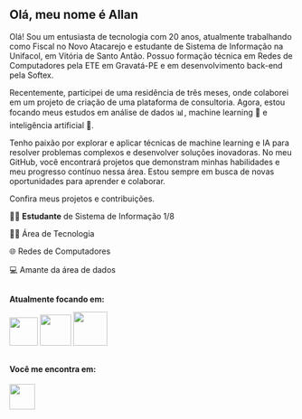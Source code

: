 ## Olá, meu nome é Allan 


Olá! Sou um entusiasta de tecnologia com 20 anos, atualmente trabalhando como Fiscal no Novo Atacarejo e estudante de Sistema de Informação na Unifacol, em Vitória de Santo Antão. Possuo formação técnica em Redes de Computadores pela ETE em Gravatá-PE e em desenvolvimento back-end pela Softex.

Recentemente, participei de uma residência de três meses, onde colaborei em um projeto de criação de uma plataforma de consultoria. Agora, estou focando meus estudos em análise de dados 📊, machine learning 🤖 e inteligência artificial 🧠.

Tenho paixão por explorar e aplicar técnicas de machine learning e IA para resolver problemas complexos e desenvolver soluções inovadoras. No meu GitHub, você encontrará projetos que demonstram minhas habilidades e meu progresso contínuo nessa área. Estou sempre em busca de novas oportunidades para aprender e colaborar.

Confira meus projetos e contribuições.

🧑🏽 **Estudante** de Sistema de Informação 1/8

👨‍💻 Área de Tecnologia

🌐 Redes de Computadores

💻 Amante da área de dados
##
  **Atualmente focando em:**

 <div display = 'inline'>
   <img width ='50' height='50' src="https://cdn.jsdelivr.net/gh/devicons/devicon@latest/icons/python/python-original.svg" />
   <img width ='55' height='55' src="https://cdn.jsdelivr.net/gh/devicons/devicon@latest/icons/pandas/pandas-original-wordmark.svg" /> 
   <img width ='60' height='60' src="https://cdn.jsdelivr.net/gh/devicons/devicon@latest/icons/kaggle/kaggle-original-wordmark.svg" />
</div>



##
<div>
  <h4> Você me encontra em: </h4>
  <a href = 'https://www.linkedin.com/in/allan-junior-batista-da-silva-1867a8257/'>
  <img width ='45' height='45' src="https://cdn.jsdelivr.net/gh/devicons/devicon@latest/icons/linkedin/linkedin-original.svg" />
  </a>
 </div>

  
  
          
          
          


